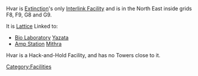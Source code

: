Hvar is [Extinction](Oshur.md#Extinction "wikilink")'s only [Interlink
Facility](Interlink_Facility.md "wikilink") and is in the North East inside
grids F8, F9, G8 and G9.

It is [Lattice](Lattice.md "wikilink") Linked to:

- [Bio Laboratory](Bio_Laboratory.md "wikilink")
  [Yazata](Yazata.md "wikilink")
- [Amp Station](Amp_Station.md "wikilink") [Mithra](Mithra.md "wikilink")

Hvar is a Hack-and-Hold Facility, and has no Towers close to it.

[Category:Facilities](Category:Facilities.md "wikilink")
